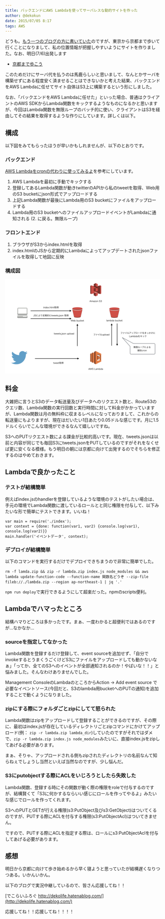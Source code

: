 ```yaml
---
title: バックエンドにAWS Lambdaを使ってサーバレスな動的サイトを作った
author: @dekokun
date: 2015/07/05 8:17
tags: AWS
---
```


どうも。[もう一つのブログの方に書いていた](http://dekolife.hatenablog.com/entry/2015/07/03/153402)のですが、東京から京都まで歩いて行くことになりまして、私の位置情報が把握しやすいようにサイトを作りました。なお、明日(7/6)出発します

- [京都まで歩こう](http://twittermap.dekokun.info/)

このためだけにサーバ代を払うのは馬鹿らしいと思いまして、なんとかサーバを構築せずにある程度安く済ませることはできないかと考えた結果、バックエンドをAWS Lambdaに任せてサイト自体はS3上に構築するという形にしました。

なお、「バックエンドをAWS Lambdaに任せた」といった場合、普通はクライアントのAWS SDKからLambda関数をキックするようなものになるかと思いますが、今回はLambda関数を無限ループのバッチ的に使い、クライアントはS3を経由してその結果を取得するような作りにしています。詳しくは以下。

## 構成

以下図をみてもらったほうが早いかもしれませんが、以下のとおりです。

### バックエンド

[AWS Lambdaをcronの代わりに使ってみるよ](http://qiita.com/toritori0318/items/3ab95e94c5fc47530447)を参考にしています。

1. AWS Lambdaを最初に手動でキックする
1. 登録してあるLambda関数が動きtwitterのAPIから私のtweetを取得、Web用のS3 bucketにjson形式でアップロードする
1. 上記Lambda関数が最後にLambda用のS3 bucketにファイルをアップロードする
1. Lambda用のS3 bucketへのファイルアップロードイベントがLambdaに通知される (2. に戻る。無限ループ)

### フロントエンド

1. ブラウザがS3からindex.htmlを取得
1. index.htmlのJSから定期的にLambdaによってアップデートされたjsonファイルを取得して地図に反映

### 構成図

![](/img/2015-07-05-aws-lambda.png)


## 料金

大雑把に言うとS3のデータ転送量及びデータへのリクエスト数と、Route53のクエリ数、Lambda関数の実行回数と実行時間に対して料金がかかっていますが、Lambda関数は月の無料枠に収まるレベルになっておりまして、これからの転送量にもよりますが、現在はだいたい1日あたり0.05ドルな感じです。月に1.5ドルくらいでこんな環境ができるなんて嬉しいですね。

S3へのPUTリクエスト数による課金が比較的高いです。現在、tweets.jsonは以前と内容が同じでも毎回S3にtweets.jsonをPUTしているのですがそれをなくせば更に安くなる模様。もう明日の朝には京都に向けて出発するのでそちらを修正するのはやめておきます。

## Lambdaで良かったこと

### テストが結構簡単

例えばindex.jsのhandlerを登録しているような環境のテストがしたい場合は、手元の環境でLambda関数に渡しているロールとと同じ権限を付与して、以下みたいな形で簡単にテストできます。いいね！

    var main = require('./index');
    var context = {done: function(var1, var2) {console.log(var1), console.log(var2)}}
    main.handler('イベントデータ', context);

### デプロイが結構簡単

以下のコマンドを実行するだけでデプロイできちまうので非常に簡単でした。

`rm -f lamda.zip && zip -r lambda.zip index.js node_modules && aws lambda update-function-code --function-name 関数名どうぞ --zip-file fileb://./lambda.zip --region ap-northeast-1 | jq '.'`

`npm run deploy`で実行できるようにして超楽だった。npmのscripts便利。

## Lambdaでハマったところ

結構ハマりどころは多かったです。まぁ、一度わかると超便利ではあるのですが…なかなか…

### sourceを指定してなかった

Lambda関数を登録するだけ登録して、event sourceを追加せず、「自分でinvokeするとうまくうごくけどS3にファイルをアップロードしても動かないなぁ」「ってか、全てのS3へのイベントが全部通知されるのか！やばいな！！」と悩みました。そんなわけありませんでした。

Management ConsoleのLambdaのところからAction -> Add event source で必要なイベントソース(今回だと、S3のlambda用bucketへのPUTの通知)を追加することで動くようになりました。

### zipにする際にフォルダごとzipにしてて怒られた

Lambda関数はzipをアップロードして登録することができるのですが、その際に、最初はindex.jsが存在しているディレクトリごとzipコマンドにかけてアップロード(例： `zip -r lambda.zip lambda_dir`)していたのですがそれではダメで、`zip -r lambda.zip index.js node_modules`みたいに、直接index.jsをzipしてあげる必要があります。

まぁ、そりゃ、アップロードされる側もzipされたディレクトリの名前なんて知らねぇでしょうし当然といえば当然なのですが、少し悩んだ。

### S3にputobjectする際にACLをいじろうとしたら失敗した

Lambda関数、登録する時にその関数が動く際の権限をroleで付与するのですが、結構賢くて「S3に何かするならいい感じにロールを作ってやるよ」みたいな感じでロールを作ってくれます。

S3へのPUTとGETが行える権限(s3:PutObject及びs3:GetObject)はついてくるのですが、PUTする際にACLを付与する権限(s3:PutObjectAcl)はついてきません。

ですので、PUTする際にACLを指定する際は、ロールにs3:PutObjectAclを付与してあげる必要があります。

## 感想

明日から京都に向けて歩き始めるから早く寝ようと思っていたが結構遅くなりつつある。いかんいかん。

以下のブログで実況中継しているので、皆さん応援してね！！

[でこらいふろぐ http://dekolife.hatenablog.com/](http://dekolife.hatenablog.com/)

応援してね！！応援してね！！！！

